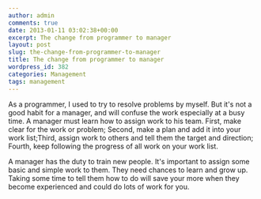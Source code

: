 ```yaml
---
author: admin
comments: true
date: 2013-01-11 03:02:38+00:00
excerpt: The change from programmer to manager
layout: post
slug: the-change-from-programmer-to-manager
title: The change from programmer to manager
wordpress_id: 382
categories: Management
tags: management
---
```


As a programmer, I used to try to resolve problems by myself. But it's not a good habit for a manager, and will confuse the work especially at a busy time. A manager must learn how to assign work to his team. First, make clear for the work or problem; Second, make a plan and add it into your work list;Third, assign work to others and tell them the target and direction; Fourth, keep following the progress of all work on your work list.

A manager has the duty to train new people. It's important to assign some basic and simple work to them. They need chances to learn and grow up. Taking some time to tell them how to do will save your more when they become experienced and could do lots of work for you. 

